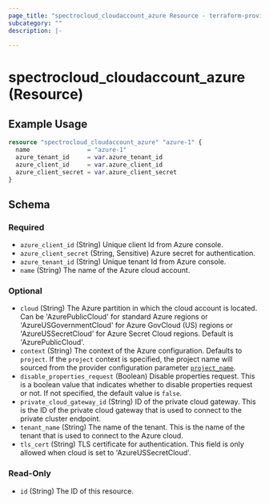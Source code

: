 ```yaml
---
page_title: "spectrocloud_cloudaccount_azure Resource - terraform-provider-spectrocloud"
subcategory: ""
description: |-
  
---
```


# spectrocloud_cloudaccount_azure (Resource)

  

## Example Usage

```terraform
resource "spectrocloud_cloudaccount_azure" "azure-1" {
  name                = "azure-1"
  azure_tenant_id     = var.azure_tenant_id
  azure_client_id     = var.azure_client_id
  azure_client_secret = var.azure_client_secret
}
```


<!-- schema generated by tfplugindocs -->
## Schema

### Required

- `azure_client_id` (String) Unique client Id from Azure console.
- `azure_client_secret` (String, Sensitive) Azure secret for authentication.
- `azure_tenant_id` (String) Unique tenant Id from Azure console.
- `name` (String) The name of the Azure cloud account.

### Optional

- `cloud` (String) The Azure partition in which the cloud account is located. 
Can be 'AzurePublicCloud' for standard Azure regions or 'AzureUSGovernmentCloud' for Azure GovCloud (US) regions or 'AzureUSSecretCloud' for Azure Secret Cloud regions.
Default is 'AzurePublicCloud'.
- `context` (String) The context of the Azure configuration. Defaults to `project`. If  the `project` context is specified, the project name will sourced from the provider configuration parameter [`project_name`](https://registry.terraform.io/providers/spectrocloud/spectrocloud/latest/docs#schema).
- `disable_properties_request` (Boolean) Disable properties request. This is a boolean value that indicates whether to disable properties request or not. If not specified, the default value is `false`.
- `private_cloud_gateway_id` (String) ID of the private cloud gateway. This is the ID of the private cloud gateway that is used to connect to the private cluster endpoint.
- `tenant_name` (String) The name of the tenant. This is the name of the tenant that is used to connect to the Azure cloud.
- `tls_cert` (String) TLS certificate for authentication. This field is only allowed when cloud is set to 'AzureUSSecretCloud'.

### Read-Only

- `id` (String) The ID of this resource.